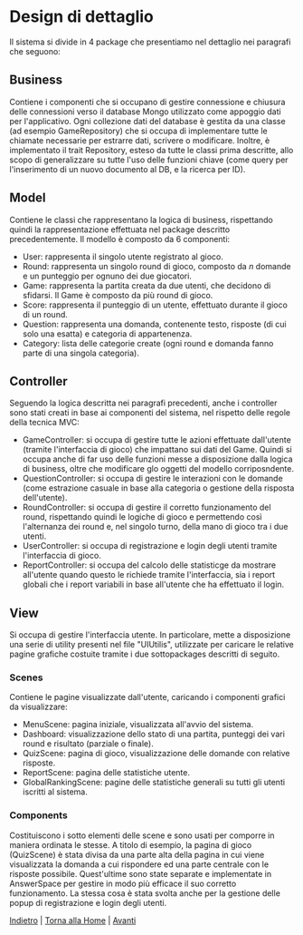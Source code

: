 # Design di dettaglio
Il sistema si divide in 4 package che presentiamo nel dettaglio nei paragrafi che seguono:

## Business
Contiene i componenti che si occupano di gestire connessione e chiusura delle connessioni verso il database Mongo utilizzato come appoggio dati per l'applicativo.
Ogni collezione dati del database è gestita da una classe (ad esempio GameRepository) che si occupa di implementare tutte le chiamate necessarie per estrarre dati, scrivere o modificare.
Inoltre, è implementato il trait Repository, esteso da tutte le classi prima descritte, allo scopo di generalizzare su tutte l'uso delle funzioni chiave (come query per l'inserimento di un nuovo documento al DB, e la ricerca per ID).

## Model
Contiene le classi che rappresentano la logica di business, rispettando quindi la rappresentazione effettuata nel package descritto precedentemente.
Il modello è composto da 6 componenti:
- User: rappresenta il singolo utente registrato al gioco.
- Round: rappresenta un singolo round di gioco, composto da _n_ domande e un punteggio per ognuno dei due giocatori.
- Game: rappresenta la partita creata da due utenti, che decidono di sfidarsi. Il Game è composto da più round di gioco.
- Score: rappresenta il punteggio di un utente, effettuato durante il gioco di un round.
- Question: rappresenta una domanda, contenente testo, risposte (di cui solo una esatta) e categoria di appartenenza.
- Category: lista delle categorie create (ogni round e domanda fanno parte di una singola categoria).

## Controller
Seguendo la logica descritta nei paragrafi precedenti, anche i controller sono stati creati in base ai componenti del sistema, nel rispetto delle regole della tecnica MVC:
- GameController: si occupa di gestire tutte le azioni effettuate dall'utente (tramite l'interfaccia di gioco) che impattano sui dati del Game. Quindi si occupa anche di far uso delle funzioni messe a disposizione dalla logica di business, oltre che modificare glo oggetti del modello corriposndente.
- QuestionController: si occupa di gestire le interazioni con le domande (come estrazione casuale in base alla categoria o gestione della risposta dell'utente).
- RoundController: si occupa di gestire il corretto funzionamento del round, rispettando quindi le logiche di gioco e permettendo così l'alternanza dei round e, nel singolo turno, della mano di gioco tra i due utenti.
- UserController: si occupa di registrazione e login degli utenti tramite l'interfaccia di gioco.
- ReportController: si occupa del calcolo delle statisticge da mostrare all'utente quando questo le richiede tramite l'interfaccia, sia i report globali che i report variabili in base all'utente che ha effettuato il login.

## View
Si occupa di gestire l'interfaccia utente. In particolare, mette a disposizione una serie di utility presenti nel file "UIUtilis", utilizzate per caricare le relative pagine grafiche costuite tramite i due sottopackages descritti di seguito.

### Scenes
Contiene le pagine visualizzate dall'utente, caricando i componenti grafici da visualizzare:
- MenuScene: pagina iniziale, visualizzata all'avvio del sistema. 
- Dashboard: visualizzazione dello stato di una partita, punteggi dei vari round e risultato (parziale o finale).
- QuizScene: pagina di gioco, visualizzazione delle domande con relative risposte.
- ReportScene: pagina delle statistiche utente.
- GlobalRankingScene: pagine delle statistiche generali su tutti gli utenti iscritti al sistema.

### Components
Costituiscono i sotto elementi delle scene e sono usati per comporre in maniera ordinata le stesse.
A titolo di esempio, la pagina di gioco (QuizScene) è stata divisa da una parte alta della pagina in cui viene visualizzata la domanda a cui rispondere ed una parte centrale con le risposte possibile. Quest'ultime sono state separate e implementate in AnswerSpace per gestire in modo più efficace il suo corretto funzionamento.
La stessa cosa è stata svolta anche per la gestione delle popup di registrazione e login degli utenti.

[Indietro](3-design_architetturale.md) | [Torna alla Home](index.md) | [Avanti](5-tecnologie.md)
